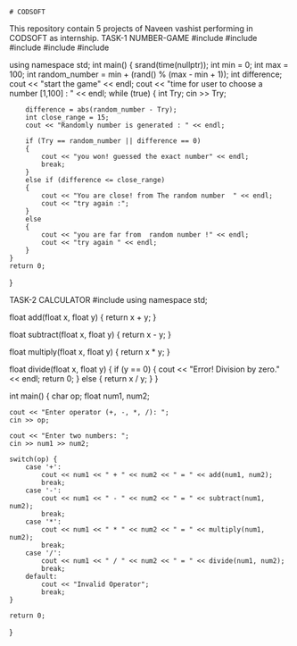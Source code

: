     # CODSOFT
This repository contain 5 projects of Naveen vashist performing in CODSOFT as internship.
 TASK-1  NUMBER-GAME
#include <iostream>
#include <random>
#include <vector>
#include <cstdlib>
#include <ctime>

using namespace std;
int main()
{
    srand(time(nullptr));
    int min = 0;
    int max = 100;
    int random_number = min + (rand() % (max - min + 1));
    int difference;
    cout << "start the game" << endl;
    cout << "time for user to choose a number [1,100]  : " << endl;
    while (true)
    {
        int Try;
        cin >> Try;

        difference = abs(random_number - Try);
        int close_range = 15;
        cout << "Randomly number is generated : " << endl;

        if (Try == random_number || difference == 0)
        {
            cout << "you won! guessed the exact number" << endl;
            break;
        }
        else if (difference <= close_range)
        {
            cout << "You are close! from The random number  " << endl;
            cout << "try again :";
        }
        else
        {
            cout << "you are far from  random number !" << endl;
            cout << "try again " << endl;
        }
    }
    return 0;
}



TASK-2 CALCULATOR 
#include <iostream>
using namespace std;

float add(float x, float y) {
    return x + y;
}

float subtract(float x, float y) {
    return x - y;
}

float multiply(float x, float y) {
    return x * y;
}

float divide(float x, float y) {
    if (y == 0) {
        cout << "Error! Division by zero." << endl;
        return 0;
    } else {
        return x / y;
    }
}

int main() {
    char op;
    float num1, num2;

    cout << "Enter operator (+, -, *, /): ";
    cin >> op;

    cout << "Enter two numbers: ";
    cin >> num1 >> num2;

    switch(op) {
        case '+':
            cout << num1 << " + " << num2 << " = " << add(num1, num2);
            break;
        case '-':
            cout << num1 << " - " << num2 << " = " << subtract(num1, num2);
            break;
        case '*':
            cout << num1 << " * " << num2 << " = " << multiply(num1, num2);
            break;
        case '/':
            cout << num1 << " / " << num2 << " = " << divide(num1, num2);
            break;
        default:
            cout << "Invalid Operator";
            break;
    }

    return 0;
}
